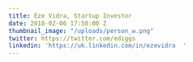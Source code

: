 ```yaml
---
title: Eze Vidra, Startup Investor
date: 2018-02-06 17:50:00 Z
thumbnail_image: "/uploads/person_w.png"
twitter: https://twitter.com/ediggs
linkedin: 'https://uk.linkedin.com/in/ezevidra  '
---
```


